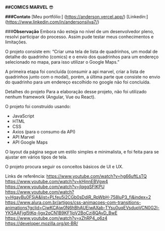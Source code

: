 **##COMICS MARVEL** 😎

**###Contato**
[Meu portfólio:] (https://anderson.vercel.app/)
[Linkedin:] (https://www.linkedin.com/in/andersonsilva7/)


###**Observação**
Embora não esteja no nível de um desenvolvedor pleno, resolvi participar do processo. Assim pude testar meus conhecimentos e limitações.

O projeto consiste em: “Criar uma tela de lista de quadrinhos, um modal de detalhe do quadrinho (comics) e o envio dos quadrinhos para um endereço selecionado no mapa, para isso utilizar o Google Maps.”

A primeira etapa foi concluída (consumir a api marvel, criar a lista de quadrinhos junto com o modal), porém, a última parte que consiste no envio do quadrinho para um endereço escolhido no google não foi concluída.

Detalhes do projeto
Para a elaboração desse projeto, não foi utilizado nenhum framework (Angular, Vue ou React). 

O projeto foi construído usando:
- JavaScript
- HTML
- CSS
- Axios (para o consumo da API)
- API Marvel
- API Google Maps

O layout da página segue um estilo simples e minimalista, e foi feita para se ajustar em vários tipos de tela.

O projeto procura seguir os conceitos básicos de UI e UX.

Links de referência:
https://www.youtube.com/watch?v=hg66uftLsTQ
https://www.youtube.com/watch?v=kHjnnEBVgw4
https://www.youtube.com/watch?v=jlqgqSFIKPU
https://www.youtube.com/watch?v=HgayBu0FSjA&list=PLfeu5i2CGb0sDdiR_RpWbH-758luP3_fj&index=2
https://www.alura.com.br/artigos/css-animacoes-com-transitions-animations?gclid=CjwKCAjw0N6hBhAUEiwAXab-TYsu0uqEVsdupVCN0G2l-YK5AAFjgl5tKq-ljgx2qCN1B9KF1IoV2BoCzj8QAvD_BwE
https://www.youtube.com/watch?v=xZhRP4_o6z4
https://developer.mozilla.org/pt-BR/
